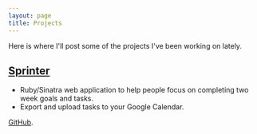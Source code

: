 ```yaml
---
layout: page
title: Projects
---
```


Here is where I'll post some of the projects I've been working on lately.

## [Sprinter](http://sprintapp.herokuapp.com)

  * Ruby/Sinatra web application to help people focus on completing two week goals and tasks. 
  * Export and upload tasks to your Google Calendar.

[GitHub](https://github.com/dylankb/sprinter).